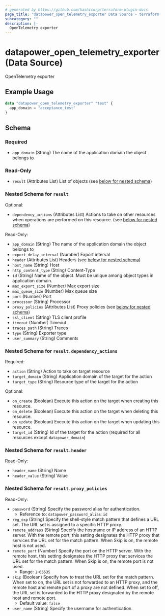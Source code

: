 ```yaml
---
# generated by https://github.com/hashicorp/terraform-plugin-docs
page_title: "datapower_open_telemetry_exporter Data Source - terraform-provider-datapower"
subcategory: ""
description: |-
  OpenTelemetry exporter
---
```


# datapower_open_telemetry_exporter (Data Source)

OpenTelemetry exporter

## Example Usage

```terraform
data "datapower_open_telemetry_exporter" "test" {
  app_domain = "acceptance_test"
}
```

<!-- schema generated by tfplugindocs -->
## Schema

### Required

- `app_domain` (String) The name of the application domain the object belongs to

### Read-Only

- `result` (Attributes List) List of objects (see [below for nested schema](#nestedatt--result))

<a id="nestedatt--result"></a>
### Nested Schema for `result`

Optional:

- `dependency_actions` (Attributes List) Actions to take on other resources when operations are performed on this resource. (see [below for nested schema](#nestedatt--result--dependency_actions))

Read-Only:

- `app_domain` (String) The name of the application domain the object belongs to
- `export_delay_interval` (Number) Export interval
- `header` (Attributes List) Headers (see [below for nested schema](#nestedatt--result--header))
- `host_name` (String) Host
- `http_content_type` (String) Content-Type
- `id` (String) Name of the object. Must be unique among object types in application domain.
- `max_export_size` (Number) Max export size
- `max_queue_size` (Number) Max queue size
- `port` (Number) Port
- `processor` (String) Processor
- `proxy_policies` (Attributes List) Proxy policies (see [below for nested schema](#nestedatt--result--proxy_policies))
- `ssl_client` (String) TLS client profile
- `timeout` (Number) Timeout
- `traces_path` (String) Traces
- `type` (String) Exporter type
- `user_summary` (String) Comments

<a id="nestedatt--result--dependency_actions"></a>
### Nested Schema for `result.dependency_actions`

Required:

- `action` (String) Action to take on target resource
- `target_domain` (String) Application domain of the target for the action
- `target_type` (String) Resource type of the target for the action

Optional:

- `on_create` (Boolean) Execute this action on the target when creating this resource.
- `on_delete` (Boolean) Execute this action on the target when deleting this resource.
- `on_update` (Boolean) Execute this action on the target when updating this resource.
- `target_id` (String) Id of the target for the action (required for all resources except `datapower_domain`)


<a id="nestedatt--result--header"></a>
### Nested Schema for `result.header`

Read-Only:

- `header_name` (String) Name
- `header_value` (String) Value


<a id="nestedatt--result--proxy_policies"></a>
### Nested Schema for `result.proxy_policies`

Read-Only:

- `password` (String) Specify the password alias for authentication.
  - Reference to: `datapower_password_alias:id`
- `reg_exp` (String) Specify the shell-style match pattern that defines a URL set. The URL set is assigned to a specific HTTP proxy.
- `remote_address` (String) Specify the hostname or IP address of an HTTP server. With the remote port, this setting designates the HTTP proxy that services the URL set for the match pattern. When Skip is on, the remote host is not used.
- `remote_port` (Number) Specify the port on the HTTP server. With the remote host, this setting designates the HTTP proxy that services the URL set for the match pattern. When Skip is on, the remote port is not used.
  - Range: `1`-`65535`
- `skip` (Boolean) Specify how to treat the URL set for the match pattern. When set to on, the URL set is not forwarded to an HTTP proxy, and the remote host and remote port of a proxy are not defined. When set to off, the URL set is forwarded to the HTTP proxy designated by the remote host and remote port.
  - Default value: `false`
- `user_name` (String) Specify the username for authentication.
